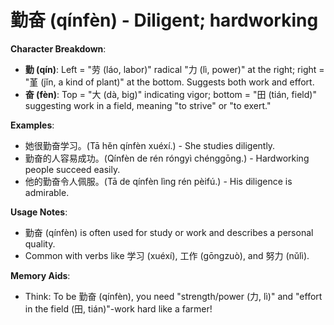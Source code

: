 # **勤奋 (qínfèn) - Diligent; hardworking**

**Character Breakdown**:  
- **勤 (qín)**: Left = "劳 (láo, labor)" radical "力 (lì, power)" at the right; right = "堇 (jǐn, a kind of plant)" at the bottom. Suggests both work and effort.  
- **奋 (fèn)**: Top = "大 (dà, big)" indicating vigor; bottom = "田 (tián, field)" suggesting work in a field, meaning "to strive" or "to exert."

**Examples**:  
- 她很勤奋学习。(Tā hěn qínfèn xuéxí.) - She studies diligently.  
- 勤奋的人容易成功。(Qínfèn de rén róngyì chénggōng.) - Hardworking people succeed easily.  
- 他的勤奋令人佩服。(Tā de qínfèn lìng rén pèifú.) - His diligence is admirable.

**Usage Notes**:  
- 勤奋 (qínfèn) is often used for study or work and describes a personal quality.  
- Common with verbs like 学习 (xuéxí), 工作 (gōngzuò), and 努力 (nǔlì).

**Memory Aids**:  
- Think: To be 勤奋 (qínfèn), you need "strength/power (力, lì)" and "effort in the field (田, tián)"-work hard like a farmer!